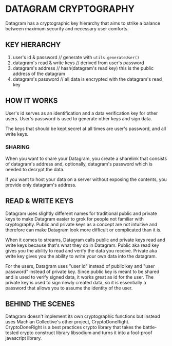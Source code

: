 # DATAGRAM CRYPTOGRAPHY

Datagram has a cryptographic key hierarchy that aims to strike a balance between maximum security and necessary user comforts.

## KEY HIERARCHY
1. user's id & password // generate with `utils.generateUser()`
2. datagram's read & write keys // derived from user's password
3. datagram's address // hash(datagram's read key) this is the public address of the datagram
4. datagram's password // all data is encrypted with the datagram's read key

## HOW IT WORKS
User's id serves as an identification and a data verification key for other users. User's password is used to generate other keys and sign data.

The keys that should be kept secret at all times are user's password, and all write keys.

### SHARING
When you want to share your Datagram, you create a sharelink that consists of datagram's address and, optionally, datagram's password which is needed to decrypt the data.

If you want to host your data on a server without exposing the contents, you provide only datagram's address.

## READ & WRITE KEYS
Datagram uses slightly different names for traditional public and private keys to make Datagram easier to grok for people not familiar with cryptography. Public and private keys as a concept are not intuitive and therefore can make Datagram look more difficult or complicated than it is.

When it comes to streams, Datagram calls public and private keys read and write keys because that's what they do in Datagram. Public aka read key gives you the ability to read and verify the data you receive. Private aka write key gives you the ability to write your own data into the datagram.

For the users, Datagram uses "user id" instead of public key and "user password" instead of private key. Since public key is meant to be shared and is used to verify signed data, it works great as id for the user. The private key is used to sign newly created data, so it is essentially a password that allows you to assume the identity of the user.

## BEHIND THE SCENES
Datagram doesn't implement its own cryptographic functions but instead uses Machian Collective's other project, CryptoDoneRight. CryptoDoneRight is a best practices crypto library that takes the battle-tested crypto construct library libsodium and turns it into a fool-proof javascript library.